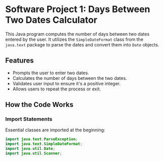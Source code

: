 # Software Project 1: Days Between Two Dates Calculator

This Java program computes the number of days between two dates entered by the user. It utilizes the `SimpleDateFormat` class from the `java.text` package to parse the dates and convert them into `Date` objects.

## Features
- Prompts the user to enter two dates.
- Calculates the number of days between the two dates.
- Validates user input to ensure it's a positive integer.
- Allows users to repeat the process or exit.

## How the Code Works

### Import Statements
Essential classes are imported at the beginning:
```java
import java.text.ParseException;
import java.text.SimpleDateFormat;
import java.util.Date;
import java.util.Scanner;

